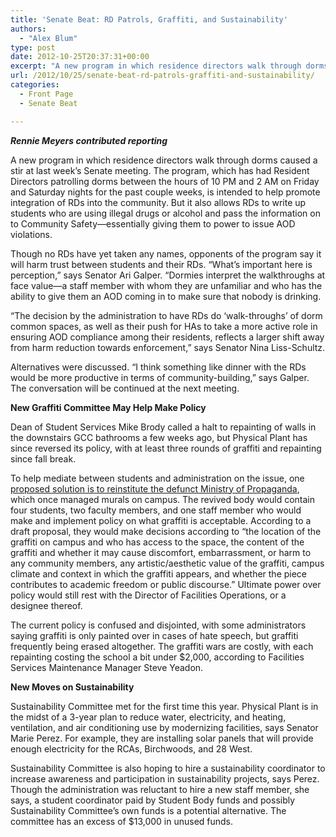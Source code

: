 ```yaml
---
title: 'Senate Beat: RD Patrols, Graffiti, and Sustainability'
authors: 
  - "Alex Blum"
type: post
date: 2012-10-25T20:37:31+00:00
excerpt: "A new program in which residence directors walk through dorms caused a stir at last week's Senate meeting. The program, which has had Resident Directors patrolling dorms between the hours of 10 PM and 2 AM on Friday and Saturday nights for the past couple weeks, is intended to help promote integration of RDs into the community. But it also allows RDs to write up students who are using illegal drugs or alcohol and pass the information on to Community Safety—essentially giving them to power to issue AOD violations."
url: /2012/10/25/senate-beat-rd-patrols-graffiti-and-sustainability/
categories:
  - Front Page
  - Senate Beat

---
```

_**Rennie Meyers contributed reporting**_

A new program in which residence directors walk through dorms caused a stir at last week&#8217;s Senate meeting. The program, which has had Resident Directors patrolling dorms between the hours of 10 PM and 2 AM on Friday and Saturday nights for the past couple weeks, is intended to help promote integration of RDs into the community. But it also allows RDs to write up students who are using illegal drugs or alcohol and pass the information on to Community Safety—essentially giving them to power to issue AOD violations.

Though no RDs have yet taken any names, opponents of the program say it will harm trust between students and their RDs. “What&#8217;s important here is perception,” says Senator Ari Galper. “Dormies interpret the walkthroughs at face value—a staff member with whom they are unfamiliar and who has the ability to give them an AOD coming in to make sure that nobody is drinking.

“The decision by the administration to have RDs do &#8216;walk-throughs&#8217; of dorm common spaces, as well as their push for HAs to take a more active role in ensuring AOD compliance among their residents, reflects a larger shift away from harm reduction towards enforcement,” says Senator Nina Liss-Schultz.

Alternatives were discussed. “I think something like dinner with the RDs would be more productive in terms of community-building,” says Galper. The conversation will be continued at the next meeting.

**New Graffiti Committee May Help Make Policy**

Dean of Student Services Mike Brody called a halt to repainting of walls in the downstairs GCC bathrooms a few weeks ago, but Physical Plant has since reversed its policy, with at least three rounds of graffiti and repainting since fall break.

To help mediate between students and administration on the issue, one [proposed solution is to reinstitute the defunct Ministry of Propaganda][1], which once managed murals on campus. The revived body would contain four students, two faculty members, and one staff member who would make and implement policy on what graffiti is acceptable. According to a draft proposal, they would make decisions according to “the location of the graffiti on campus and who has access to the space, the content of the graffiti and whether it may cause discomfort, embarrassment, or harm to any community members, any artistic/aesthetic value of the graffiti, campus climate and context in which the graffiti appears, and whether the piece contributes to academic freedom or public discourse.” Ultimate power over policy would still rest with the Director of Facilities Operations, or a designee thereof.

The current policy is confused and disjointed, with some administrators saying graffiti is only painted over in cases of hate speech, but graffiti frequently being erased altogether. The graffiti wars are costly, with each repainting costing the school a bit under $2,000, according to Facilities Services Maintenance Manager Steve Yeadon.

**New Moves on Sustainability**

Sustainability Committee met for the first time this year. Physical Plant is in the midst of a 3-year plan to reduce water, electricity, and heating, ventilation, and air conditioning use by modernizing facilities, says Senator Marie Perez. For example, they are installing solar panels that will provide enough electricity for the RCAs, Birchwoods, and 28 West.

Sustainability Committee is also hoping to hire a sustainability coordinator to increase awareness and participation in sustainability projects, says Perez. Though the administration was reluctant to hire a new staff member, she says, a student coordinator paid by Student Body funds and possibly Sustainability Committee&#8217;s own funds is a potential alternative. The committee has an excess of $13,000 in unused funds.

 [1]: http://www.reedquest.org/2012/10/proposal-for-the-repurposing-of-the-ministry-of-propaganda/ "Proposal for the Repurposing of the Ministry of Propaganda"